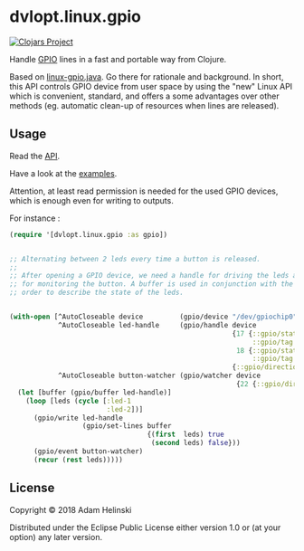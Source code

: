 # dvlopt.linux.gpio

[![Clojars
Project](https://img.shields.io/clojars/v/dvlopt/linux.gpio.svg)](https://clojars.org/dvlopt/linux.gpio)

Handle [GPIO](https://github.com/dvlopt/linux-gpio.java) lines in a fast and
portable way from Clojure.

Based on [linux-gpio.java](https://github.com/dvlopt/linux-gpio.java). Go there
for rationale and background. In short, this API controls GPIO device from user
space by using the "new" Linux API which is convenient, standard, and offers a
some advantages over other methods (eg. automatic clean-up of resources when
lines are released).

## Usage

Read the
[API](https://dvlopt.github.io/doc/clojure/dvlopt/linux.gpio/index.html).

Have a look at the [examples](./examples).

Attention, at least read permission is needed for the used GPIO devices, which
is enough even for writing to outputs.

For instance :

```clj
(require '[dvlopt.linux.gpio :as gpio])


;; Alternating between 2 leds every time a button is released.
;;
;; After opening a GPIO device, we need a handle for driving the leds and a watcher
;; for monitoring the button. A buffer is used in conjunction with the handle in
;; order to describe the state of the leds.


(with-open [^AutoCloseable device         (gpio/device "/dev/gpiochip0")
            ^AutoCloseable led-handle     (gpio/handle device
                                                       {17 {::gpio/state false
                                                            ::gpio/tag   :led-1}
                                                        18 {::gpio/state true
                                                            ::gpio/tag   :led-2}}
                                                       {::gpio/direction :output})
            ^AutoCloseable button-watcher (gpio/watcher device
                                                        {22 {::gpio/direction :input}})]
  (let [buffer (gpio/buffer led-handle)]
    (loop [leds (cycle [:led-1
                        :led-2])]
      (gpio/write led-handle
                  (gpio/set-lines buffer
                                  {(first  leds) true
                                   (second leds) false}))
      (gpio/event button-watcher)
      (recur (rest leds)))))
```

## License

Copyright © 2018 Adam Helinski

Distributed under the Eclipse Public License either version 1.0 or (at
your option) any later version.
